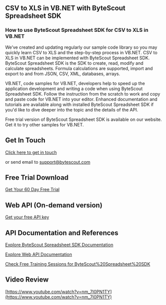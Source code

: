 ## CSV to XLS in VB.NET with ByteScout Spreadsheet SDK

### How to use ByteScout Spreadsheet SDK for CSV to XLS in VB.NET

We’ve created and updating regularly our sample code library so you may quickly learn CSV to XLS and the step-by-step process in VB.NET. CSV to XLS in VB.NET can be implemented with ByteScout Spreadsheet SDK. ByteScout Spreadsheet SDK is the SDK to create, read, modify and calculate spreadsheets. Formula calculations are supported, import and export to and from JSON, CSV, XML, databases, arrays.

VB.NET, code samples for VB.NET, developers help to speed up the application development and writing a code when using ByteScout Spreadsheet SDK. Follow the instruction from the scratch to work and copy and paste code for VB.NET into your editor. Enhanced documentation and tutorials are available along with installed ByteScout Spreadsheet SDK if you'd like to dive deeper into the topic and the details of the API.

Free trial version of ByteScout Spreadsheet SDK is available on our website. Get it to try other samples for VB.NET.

## Get In Touch

[Click here to get in touch](https://bytescout.zendesk.com/hc/en-us/requests/new?subject=ByteScout%20Spreadsheet%20SDK%20Question)

or send email to [support@bytescout.com](mailto:support@bytescout.com?subject=ByteScout%20Spreadsheet%20SDK%20Question) 

## Free Trial Download

[Get Your 60 Day Free Trial](https://bytescout.com/download/web-installer?utm_source=github-readme)

## Web API (On-demand version)

[Get your free API key](https://pdf.co/documentation/api?utm_source=github-readme)

## API Documentation and References

[Explore ByteScout Spreadsheet SDK Documentation](https://bytescout.com/documentation/index.html?utm_source=github-readme)

[Explore Web API Documentation](https://pdf.co/documentation/api?utm_source=github-readme)

[Check Free Training Sessions for ByteScout%20Spreadsheet%20SDK](https://academy.bytescout.com/)

## Video Review

[https://www.youtube.com/watch?v=nm_7I0PN1TY](https://www.youtube.com/watch?v=nm_7I0PN1TY)